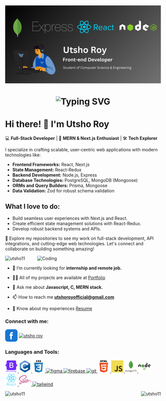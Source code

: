 [![MasterHead](https://github.com/Utsho11/Utsho11/blob/main/banner.png)](https://portfolio-656b8.web.app/)
<h1 align="center" style="font-weight: bold; font-size: 46;">
    <strong>
    <img src="https://readme-typing-svg.herokuapp.com?font=Fira+Code&pause=1000&random=false&width=435&lines=👋+Hi!+I'm+Utsho+Roy;I'm+a+MERN-Stack+Web+Developer" alt="Typing SVG" />
    </strong>
</h1>

# Hi there! 👋 I'm Utsho Roy  

💻 **Full-Stack Developer** | 🚀 **MERN & Next.js Enthusiast** | 🛠️ **Tech Explorer**

I specialize in crafting scalable, user-centric web applications with modern technologies like:  
- **Frontend Frameworks:** React, Next.js  
- **State Management:** React-Redux  
- **Backend Development:** Node.js, Express  
- **Database Technologies:** PostgreSQL, MongoDB (Mongoose)  
- **ORMs and Query Builders:** Prisma, Mongoose  
- **Data Validation:** Zod for robust schema validation  

## What I love to do:  
- Build seamless user experiences with Next.js and React.  
- Create efficient state management solutions with React-Redux.  
- Develop robust backend systems and APIs.  

📂 Explore my repositories to see my work on full-stack development, API integrations, and cutting-edge web technologies. Let's connect and collaborate on building something amazing!

<img align="right" alt="Coding" width="400" src="https://i.pinimg.com/originals/81/17/8b/81178b47a8598f0c81c4799f2cdd4057.gif">

<p align="left"> <img src="https://komarev.com/ghpvc/?username=utsho11&label=Profile%20views&color=0e75b6&style=flat" alt="utsho11" /> </p>

- 🌱 I’m currently looking for **internship  and remote job.**

- 👨‍💻 All of my projects are available at [Portfolio](https://utshoroy.vercel.app)

- 💬 Ask me about **Javascript, C, MERN stack.**

- 📫 How to reach me **utshoroyofficial@gmail.com**

- 📄 Know about my experiences [Resume](https://drive.google.com/file/d/1LE7m_cVmueYkdpiTXAzFvNBvna-HXyLx/view?usp=sharing)

<h3 align="left">Connect with me:</h3>
<p align="left">
<a href="https://www.facebook.com/profile.php?id=100074953756613" target="blank"><img align="center" src="https://github.com/Utsho11/Utsho11/blob/main/fb.png" alt="utsho roy" height="40" width="40" /></a>
<a href="https://linkedin.com/in/utsho roy" target="blank"><img align="center" src="https://raw.githubusercontent.com/rahuldkjain/github-profile-readme-generator/master/src/images/icons/Social/linked-in-alt.svg" alt="utsho roy" height="35" width="40" /></a>
</p>

<h3 align="left">Languages and Tools:</h3>
<p align="left"> <a href="https://getbootstrap.com" target="_blank" rel="noreferrer"> <img src="https://raw.githubusercontent.com/devicons/devicon/master/icons/bootstrap/bootstrap-plain-wordmark.svg" alt="bootstrap" width="40" height="40"/> </a> <a href="https://www.cprogramming.com/" target="_blank" rel="noreferrer"> <img src="https://raw.githubusercontent.com/devicons/devicon/master/icons/c/c-original.svg" alt="c" width="40" height="40"/> </a> <a href="https://www.w3schools.com/css/" target="_blank" rel="noreferrer"> <img src="https://raw.githubusercontent.com/devicons/devicon/master/icons/css3/css3-original-wordmark.svg" alt="css3" width="40" height="40"/> </a> <a href="https://www.figma.com/" target="_blank" rel="noreferrer"> <img src="https://www.vectorlogo.zone/logos/figma/figma-icon.svg" alt="figma" width="40" height="40"/> </a> <a href="https://firebase.google.com/" target="_blank" rel="noreferrer"> <img src="https://www.vectorlogo.zone/logos/firebase/firebase-icon.svg" alt="firebase" width="40" height="40"/> </a> <a href="https://git-scm.com/" target="_blank" rel="noreferrer"> <img src="https://www.vectorlogo.zone/logos/git-scm/git-scm-icon.svg" alt="git" width="40" height="40"/> </a> <a href="https://www.w3.org/html/" target="_blank" rel="noreferrer"> <img src="https://raw.githubusercontent.com/devicons/devicon/master/icons/html5/html5-original-wordmark.svg" alt="html5" width="40" height="40"/> </a> <a href="https://developer.mozilla.org/en-US/docs/Web/JavaScript" target="_blank" rel="noreferrer"> <img src="https://raw.githubusercontent.com/devicons/devicon/master/icons/javascript/javascript-original.svg" alt="javascript" width="40" height="40"/> </a> <a href="https://www.mongodb.com/" target="_blank" rel="noreferrer"> <img src="https://raw.githubusercontent.com/devicons/devicon/master/icons/mongodb/mongodb-original-wordmark.svg" alt="mongodb" width="40" height="40"/> </a> <a href="https://nodejs.org" target="_blank" rel="noreferrer"> <img src="https://raw.githubusercontent.com/devicons/devicon/master/icons/nodejs/nodejs-original-wordmark.svg" alt="nodejs" width="40" height="40"/> </a> <a href="https://reactjs.org/" target="_blank" rel="noreferrer"> <img src="https://raw.githubusercontent.com/devicons/devicon/master/icons/react/react-original-wordmark.svg" alt="react" width="40" height="40"/> </a> <a href="https://sass-lang.com" target="_blank" rel="noreferrer"> <img src="https://raw.githubusercontent.com/devicons/devicon/master/icons/sass/sass-original.svg" alt="sass" width="40" height="40"/> </a> <a href="https://tailwindcss.com/" target="_blank" rel="noreferrer"> <img src="https://www.vectorlogo.zone/logos/tailwindcss/tailwindcss-icon.svg" alt="tailwind" width="40" height="40"/> </a> </p>


<p><img align="left" src="https://github-readme-stats.vercel.app/api?username=utsho11&show_icons=true&theme=transparent&card_width=400" alt="utsho11" /></p>
<p><img align="right" src="https://github-readme-stats.vercel.app/api/top-langs?username=utsho11&show_icons=true&locale=en&layout=donut&theme=transparent" alt="utsho11" /></p>

